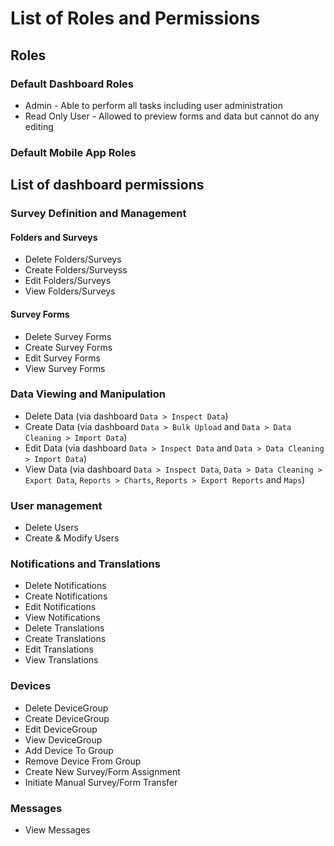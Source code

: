 # List of Roles and Permissions

## Roles
### Default Dashboard Roles

* Admin - Able to perform all tasks including user administration
* Read Only User - Allowed to preview forms and data but cannot do any editing


### Default Mobile App Roles


## List of dashboard permissions


### Survey Definition and Management

#### Folders and Surveys
* Delete Folders/Surveys
* Create Folders/Surveyss
* Edit Folders/Surveys
* View Folders/Surveys

#### Survey Forms
* Delete Survey Forms
* Create Survey Forms
* Edit Survey Forms
* View Survey Forms

### Data Viewing and Manipulation
* Delete Data (via dashboard `Data > Inspect Data`)
* Create Data (via dashboard `Data > Bulk Upload` and `Data > Data Cleaning > Import Data`)
* Edit Data (via dashboard `Data > Inspect Data` and `Data > Data Cleaning > Import Data`)
* View Data (via dashboard `Data > Inspect Data`, `Data > Data Cleaning > Export Data`, `Reports > Charts`, `Reports > Export Reports` and `Maps`)

### User management
* Delete Users
* Create & Modify Users

### Notifications and Translations
* Delete Notifications
* Create Notifications
* Edit Notifications
* View Notifications
* Delete Translations
* Create Translations
* Edit Translations
* View Translations

### Devices
* Delete DeviceGroup
* Create DeviceGroup
* Edit DeviceGroup
* View DeviceGroup
* Add Device To Group
* Remove Device From Group
* Create New Survey/Form Assignment
* Initiate Manual Survey/Form Transfer

### Messages
* View Messages